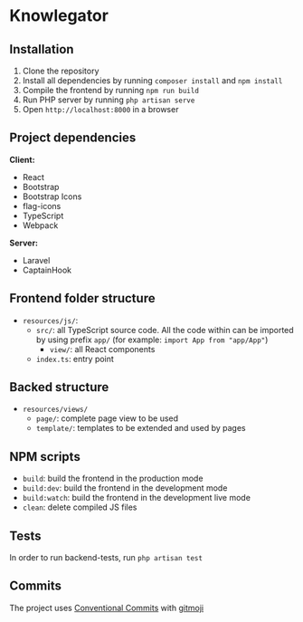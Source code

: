 # Knowlegator

## Installation
1. Clone the repository
2. Install all dependencies by running `composer install` and `npm install`
3. Compile the frontend by running `npm run build`
4. Run PHP server by running `php artisan serve`
5. Open `http://localhost:8000` in a browser

## Project dependencies
**Client:**
- React
- Bootstrap
- Bootstrap Icons
- flag-icons
- TypeScript
- Webpack

**Server:**
- Laravel
- CaptainHook

## Frontend folder structure
- `resources/js/`:
	- `src/`: all TypeScript source code. All the code within can be imported by using prefix `app/` (for example: `import App from "app/App"`)
		- `view/`: all React components
	- `index.ts`: entry point

## Backed structure
- `resources/views/`
	- `page/`: complete page view to be used
	- `template/`: templates to be extended and used by pages

## NPM scripts
- `build`: build the frontend in the production mode
- `build:dev`: build the frontend in the development mode
- `build:watch`: build the frontend in the development live mode
- `clean`: delete compiled JS files

## Tests
In order to run backend-tests, run `php artisan test`

## Commits
The project uses [Conventional Commits](https://www.conventionalcommits.org/en/v1.0.0/) with [gitmoji](https://gitmoji.dev/)
